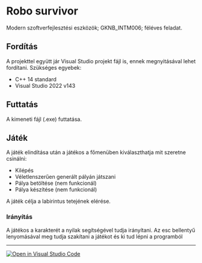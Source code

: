 # Robo survivor
Modern szoftverfejlesztési eszközök; GKNB_INTM006; féléves feladat.
## Fordítás
A projekttel együtt jár Visual Studio projekt fájl is, ennek megnyitásával lehet fordítani. Szükséges egyebek:
- C++ 14 standard
- Visual Studio 2022 v143
## Futtatás
A kimeneti fájl (.exe) futtatása.
## Játék
A játék elindítása után a játékos a főmenüben kiválaszthatja mit szeretne csinálni:
* Kilépés
* Véletlenszerűen generált pályán játszani
* Pálya betöltése (nem funkcionál)
* Pálya készítése (nem funkcionál)

A játék célja a labirintus tetejének elérése.
### Irányítás
A játékos a karakterét a nyilak segítségével tudja irányítani.
Az esc bellentyű lenyomásával meg tudja szakítani a játékot és ki tud lépni a programból

---

[![Open in Visual Studio Code](https://classroom.github.com/assets/open-in-vscode-718a45dd9cf7e7f842a935f5ebbe5719a5e09af4491e668f4dbf3b35d5cca122.svg)](https://classroom.github.com/online_ide?assignment_repo_id=12373788&assignment_repo_type=AssignmentRepo)
